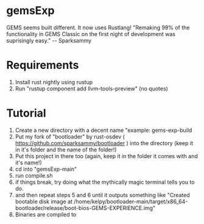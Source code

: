 # gemsExp
GEMS seems built different. It now uses Rustlang!
"Remaking 99% of the functionality in GEMS Classic on the first night of development was suprisingly easy." -- Sparksammy

# Requirements
1. Install rust nightly using rustup
2. Run "rustup component add llvm-tools-preview" (no quotes)

# Tutorial

1. Create a new directory with a decent name "example: gems-exp-build
2. Put my fork of "bootloader" by rust-osdev ( https://github.com/sparksammy/bootloader ) into the directory (keep it in it's folder and the name of the folder!)
3. Put this project in there too (again, keep it in the folder it comes with and it's name!)
4. cd into "gemsExp-main"
5. run compile.sh
6. if things break, try doing what the mythically magic terminal tells you to do.
7. and then repeat steps 5 and 6 until it outputs something like "Created bootable disk image at /home/kelpy/bootloader-main/target/x86_64-bootloader/release/boot-bios-GEMS-EXPERIENCE.img"
8. Binaries are compiled to 
